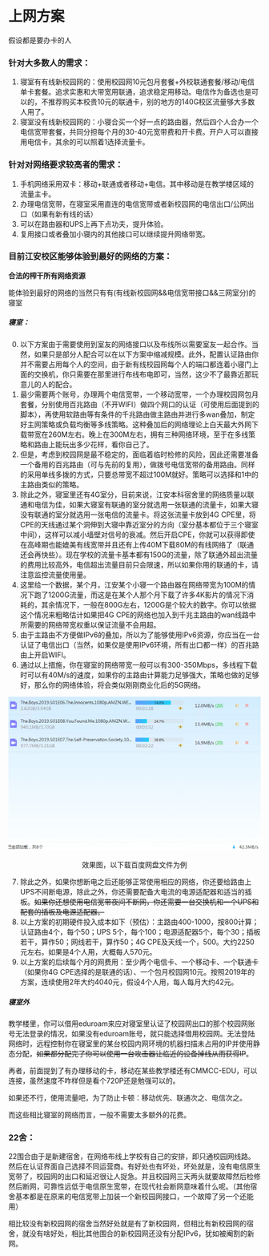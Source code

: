 # 上网方案
假设都是要办卡的人
### 针对大多数人的需求：
1. 寝室有有线新校园网的：使用校园网10元包月套餐+外校联通套餐/移动/电信单卡套餐。追求实惠和大带宽用联通，追求稳定用移动。电信作为备选也是可以的，不推荐购买本校贵10元的联通卡，别的地方的140G校区流量够大多数人用了。
2. 寝室没有线新校园网的：小寝合买一个好一点的路由器，然后四个人合办一个电信宽带套餐，共同分担每个月的30-40元宽带费和开卡费。开户人可以直接用电信卡，其余的可以照着1选择流量卡。

### 针对对网络要求较高者的需求：
1. 手机网络采用双卡：移动+联通或者移动+电信。其中移动是在教学楼区域的流量主卡。
2. 办理电信宽带，在寝室采用直连的电信宽带或者新校园网的电信出口/公网出口（如果有新有线的话）
3. 可以在路由器和UPS上再下点功夫，提升体验。
4. 复用接口或者叠加小寝内的其他接口可以继续提升网络带宽。

### 目前江安校区能够体验到最好的网络的方案：
**合法的榨干所有网络资源**

能体验到最好的网络的当然只有有(有线新校园网&&电信宽带接口&&三网室分)的寝室
##### 寝室：
0. 以下方案由于需要使用到室友的网络接口以及布线所以需要室友一起合作。当然，如果只是部分人配合可以在以下方案中缩减规模。此外，配置认证路由你并不需要占用每个人的空间，由于新有线校园网每个人的端口都连着小寝门上面的交换机，你只需要在那里进行布线布电即可，当然，这少不了最靠近那玩意儿的人的配合。
1. 最少需要两个账号，办理两个电信宽带，一个移动宽带，一个办理校园网包月套餐，分别使用百兆路由（不开WIFI）做四个网口的认证（可使用后面提到的脚本），再使用软路由等有条件的千兆路由做主路由并进行多wan叠加，制定好主网策略或负载均衡等多线策略。这种叠加后的网络理论上白天最大外网下载带宽在260M左右。晚上在300M左右，拥有三种网络环境，至于在多线策略和路由上能玩出多少花样，看你自己了。
2. 但是，考虑到校园网是最不稳定的，面临着临时检修的风险，因此还需要准备一个备用的百兆路由（可与先前的复用），做拨号电信宽带的备用路由。同样的采用单线多拨的方式，只要总带宽不超过100M就好。策略可以选择和1中的主路由类似的策略。
3. 除此之外，寝室里还有4G室分，目前来说，江安本科宿舍里的网络质量以联通和电信为佳，如果大寝室有联通的室分就选用一张联通的流量卡，如果大寝没有联通的室分就选用一张电信的流量卡。将这张流量卡放到4G CPE里，将CPE的天线通过某个洞伸到大寝中靠近室分的方向（室分基本都位于三个寝室中间），这样可以减小墙壁对信号的衰减。然后开启CPE，你就可以获得即使在高峰期也能媲美有线宽带并且还有上传40M下载80M的有线网络了（联通还会再快些）。现在学校的流量卡基本都有150G的流量，除了联通外超出流量的费用比较高外，电信超出流量目前只会限速，所以如果你用的联通的卡，请注意监控流量使用量。
4. 这里给一个数据，某个月，江安某个小寝一个路由器在网络带宽为100M的情况下跑了1200G流量，而这是在某个人那个月下载了许多4K影片的情况下消耗的，其余情况下，一般在800G左右，1200G是个较大的数字。你可以依据这个情况来粗略估计如果把4G CPE的网络也加入到千兆主路由的wan线路中所需要的网络带宽权重以保证流量不会用超。
5. 由于主路由不方便做IPv6的叠加，所以为了能够使用IPv6资源，你应当在一台认证了电信出口（当然，如果仅是使用IPv6环境，所有出口都一样）的百兆路由上开启WIFI。
6. 通过以上措施，你在寝室的网络带宽一般可以有300-350Mbps，多线程下载时可以有40M/s的速度，如果你的主路由计算能力足够强大，策略也做的足够好，那么你的网络体验，将会类似刚刚商业化后的5G网络。

<div align="center">
<img src="/assets/叠加效果.jpg"/>
<p>效果图，以下载百度网盘文件为例</p>
</div>

7. 除此之外，如果你想断电之后还能够正常使用相应的网络，你还要给路由上UPS不间断电源，除此之外，你还需要配备大电流的电源适配器和适当的插板。~~如果你还想使用电信宽带夜间不断网，你还需要一台交换机和一个UPS和配套的插板及电源适配器。~~
8. 以上方案的初期硬件投入成本如下（预估）：主路由400-1000，按800计算；认证路由4个，每个50；UPS 5个，每个100；电源适配器5个，每个30；插板若干，算作50；网线若干，算作50；4G CPE及天线一个，500。大约2250元左右。如果是4个人用，大概每人570元。
9. 以上方案的后续每个月的网费用：至少两个电信卡、一个移动卡、一个联通卡（如果你4G CPE选择的是联通的话）、一个包月校园网10元。按照2019年的方案，连续使用2年大约4040元，假设4个人用，每人每月大约42元。

##### 寝室外

教学楼里，你可以借用eduroam来应对寝室里认证了校园网出口的那个校园网账号无法登录的情况，如果没有eduroam账号，就只能选择借用校园网。无法登陆网络时，远程控制你在寝室里的某台校园内网环境的机器扫描未占用的IP并使用静态分配，~~如果都分配完了你可以使用一台攻击器让临近的设备掉线从而获得IP~~。

再者，前面提到了有办理移动的卡，移动在某些教学楼还有CMMCC-EDU，可以连接，虽然速度不咋样但是看个720P还是勉强可以的。

如果还不行，使用流量吧，为了防止卡顿：移动优先、联通次之、电信次之。

而这些相比寝室的网络而言，一般不需要太多额外的花费。


### 22舍：

22围合由于是新建宿舍，在网络布线上学校有自己的安排，即只通校园网线路。然后在认证界面自己选择不同运营商。有好处也有坏处，坏处就是，没有电信原生宽带了，校园网的出口和延迟很让人捉急。并且校园网三天两头就要故障然后检修然后断网，可靠性远低于电信原生宽带，在现代社会断网意味着什么呢。（其他宿舍基本都是在原来的电信宽带上加装一个新校园网接口，一个故障了另一个还能用）

相比较没有新校园网的宿舍当然好处就是有了新校园网，但相比有新校园网的宿舍，就没有啥好处，相比其他围合的新校园网还没有分配IPv6，犹如被阉割的新网。
